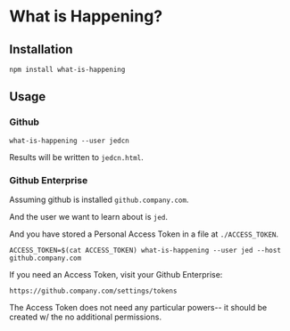 # What is Happening?

## Installation

```
npm install what-is-happening
```

## Usage

### Github

```
what-is-happening --user jedcn
```

Results will be written to `jedcn.html`.

### Github Enterprise

Assuming github is installed `github.company.com`.

And the user we want to learn about is `jed`.

And you have stored a Personal Access Token in a file at `./ACCESS_TOKEN`.

```
ACCESS_TOKEN=$(cat ACCESS_TOKEN) what-is-happening --user jed --host github.company.com
```

If you need an Access Token, visit your Github Enterprise:

`https://github.company.com/settings/tokens`

The Access Token does not need any particular powers-- it should be created
w/ the no additional permissions.
